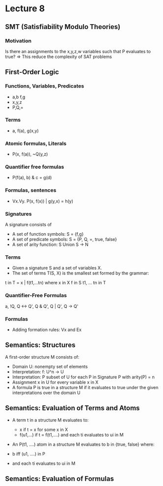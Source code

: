 # Lecture 8

## SMT (Satisfiability Modulo Theories)

### Motivation
Is there an assignments to the x,y,z,w variables such that P evaluates to true? 
=> This reduce the complexity of SAT problems

## First-Order Logic

### Functions, Variables, Predicates
- a,b f,g
- x,y,z
- P,Q,=

### Terms
- a, f(a), g(x,y)

### Atomic formulas, Literals
- P(x, f(a)), ~Q(y,z)

### Quantifier free formulas
- P(f(a), b) & c = g(d)

### Formulas, sentences
- Vx.Vy. P(x, f(x)) | g(y,x) = h(y)

### Signatures
A signature consists of 
- A set of function symbols: S = {f,g}
- A set of predicate symbols: S = {P, Q, =, true, false}
- A set of arity function: S Union S -> N

### Terms
- Given a signature S and a set of variables X.
- The set of terms T(S, X) is the smallest set formed by the grammar:

t in T = x | f(t1,...tn)
where x in X
      f in S t1, ... tn in T

### Quantifier-Free Formulas
a, !Q, Q <-> Q', Q & Q', Q | Q', Q -> Q'

### Formulas
- Adding formation rules: Vx and Ex

<!-- Ask professor Wies to understand this -->
## Semantics: Structures
A first-order structure M consists of: 
- Domain U: nonempty set of elements
- Interpretation: f: U^n -> U
- Interpretation: P subset of U for each P in Signature P with arity(P) = n
- Assignment x in U for every variable x in X
- A formula P is true in a structure M if it evaluates to true under the given interpretations over the domain U

## Semantics: Evaluation of Terms and Atoms
- A term t in a structure M evaluates to:
    - x if t = x for some x in X
    - f(u1,...) if t = f(t1,....) and each ti evaluates to ui in M

- An P(t1, ....) atom in a structure M evaluates to b in {true, false} where:
 - b iff (u1, ....) in P
 - and each ti evaluates to ui in M

## Semantics: Evaluation of Formulas




